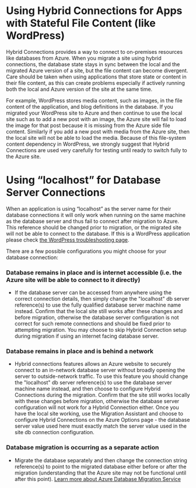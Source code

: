 # Using Hybrid Connections for Apps with Stateful File Content (like WordPress)
Hybrid Connections provides a way to connect to on-premises resources like databases from Azure. When you migrate a site using hybrid connections, the database state stays in sync between the local and the migrated Azure version of a site, but the file content can become divergent. Care should be taken when using applications that store state or content in their file content, as this can create problems especially if actively running both the local and Azure version of the site at the same time. 
 
For example, WordPress stores media content, such as images, in the file content of the application, and blog definitions in the database. If you migrated your WordPress site to Azure and then continue to use the local site such as to add a new post with an image, the Azure site will fail to load the image for that post because it is missing from the Azure side file content. Similarly if you add a new post with media from the Azure site, then the local site will not be able to load the media. Because of this file-system content dependency in WordPress, we strongly suggest that Hybrid Connections are used very carefully for testing until ready to switch fully to the Azure site.


# Using “localhost” for Database Server Connections
When an application is using “localhost” as the server name for their database connections it will only work when running on the same machine as the database server and thus fail to connect after migration to Azure. This reference should be changed prior to migration, or the migrated site will not be able to connect to the database. If this is a WordPress application please check [the WordPress troubleshooting page](https://github.com/Azure/App-Service-Migration-Assistant/wiki/Troubleshooting-Common-WordPress-Migration-Issues#unable-to-establish-database-connection-after-changing-localhost-server-to-machine-name-locally).
 
There are a few possible configurations you might choose for your database connection:
### Database remains in place and is internet accessible (i.e. the Azure site will be able to connect to it directly)
* If the database server can be accessed from anywhere using the correct connection details, then simply change the "localhost" db server reference(s) to use the fully qualified database server machine name instead. Confirm that the local site still works after these changes and before migration, otherwise the database server configuration is not correct for such remote connections and should be fixed prior to attempting migration. You may choose to skip Hybrid Connection setup during migration if using an internet facing database server.
### Database remains in place and is behind a network
* Hybrid connections features allows an Azure website to securely connect to an in-network database server without broadly opening the server to outside-network traffic. To use this feature you should change the "localhost" db server reference(s) to use the database server machine name instead, and then choose to configure Hybrid Connections during the migration. Confirm that the site still works locally with these changes before migration, otherwise the database server configuration will not work for a Hybrid Connection either. Once you have the local site working, use the Migration Assistant and choose to configure Hybrid Connections on the Azure Options page - the database server value used here must exactly match the server value used in the site db connection configuration.
### Database migration is occurring as a separate action
* Migrate the database separately and then change the connection string reference(s) to point to the migrated database either before or after the migration (understanding that the Azure site may not be functional until after this point). [Learn more about Azure Database Migration Service](https://azure.microsoft.com/en-us/services/database-migration/)